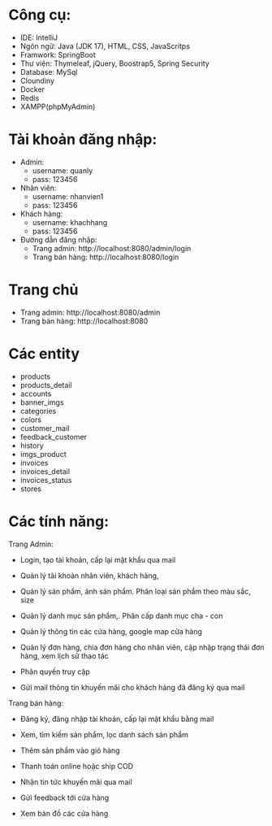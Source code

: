 # Công cụ:
  - IDE: IntelliJ
  - Ngôn ngữ: Java (JDK 17), HTML, CSS, JavaScritps
  - Framwork: SpringBoot
  - Thư viện: Thymeleaf, jQuery, Boostrap5, Spring Security
  - Database: MySql
  - Cloundiny
  - Docker
  - Redis
  - XAMPP(phpMyAdmin)

# Tài khoản đăng nhập:
  - Admin:
    + username: quanly
    + pass: 123456
  - Nhân viên:
    + username: nhanvien1
    + pass: 123456
  - Khách hàng:
    + username: khachhang
    + pass: 123456
  - Đường dẫn đăng nhập:
    + Trang admin:  http://localhost:8080/admin/login
    + Trang bán hàng: http://localhost:8080/login
   
# Trang chủ
  - Trang admin:  http://localhost:8080/admin
  - Trang bán hàng: http://localhost:8080

# Các entity
  - products
  - products_detail
  - accounts
  - banner_imgs
  - categories
  - colors
  - customer_mail
  - feedback_customer
  - history
  - imgs_product
  - invoices
  - invoices_detail
  - invoices_status
  - stores


# Các tính năng:
Trang Admin:

+ Login, tạo tài khoản, cấp lại mật khẩu qua mail

+ Quản lý tài khoản nhân viên, khách hàng,

+ Quản lý sản phẩm, ảnh sản phẩm. Phân loại sản phẩm theo màu sắc, size

+ Quản lý danh mục sản phẩm,. Phân cấp danh mục cha - con

+ Quản lý thông tin các cửa hàng, google map cửa hàng

+ Quản lý đơn hàng, chia đơn hàng cho nhân viên, cập nhập trạng thái đơn hàng, xem lịch sử thao tác

+ Phân quyền truy cập

+ Gửi mail thông tin khuyến mãi cho khách hàng đã đăng ký qua mail



Trang bán hàng:

+ Đăng ký, đăng nhập tài khoản, cấp lại mật khẩu bằng mail

+ Xem, tìm kiếm sản phẩm, lọc danh sách sản phẩm

+ Thêm sản phẩm vào giỏ hàng

+ Thanh toán online hoặc ship COD

+ Nhận tin tức khuyến mãi qua mail

+ Gửi feedback tới cửa hàng

+ Xem bản đồ các cửa hàng
  
